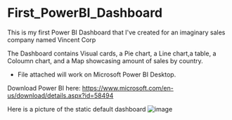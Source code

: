 # First_PowerBI_Dashboard
This is my first Power BI Dashboard that I've created for an imaginary sales company named Vincent Corp

The Dashboard contains Visual cards, a Pie chart, a Line chart,a table, a Coloumn chart, and a Map showcasing amount of sales by country. 

* File attached will work on Microsoft Power BI Desktop.

Download Power BI here: https://www.microsoft.com/en-us/download/details.aspx?id=58494


Here is a picture of the static default dashboard
![image](https://github.com/reebaseb/First_PowerBI_Dashboard/assets/72300589/4b87176e-35f3-46cf-985e-e8b5f1777709)
